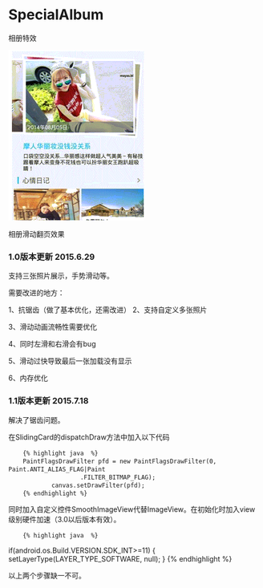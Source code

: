 # SpecialAlbum
相册特效

![Showcase](screen.gif)

相册滑动翻页效果

### 1.0版本更新 2015.6.29

支持三张照片展示，手势滑动等。

需要改进的地方：

1、抗锯齿（做了基本优化，还需改进）
2、支持自定义多张照片

3、滑动动画流畅性需要优化

4、同时左滑和右滑会有bug

5、滑动过快导致最后一张加载没有显示

6、内存优化

### 1.1版本更新 2015.7.18

解决了锯齿问题。

在SlidingCard的dispatchDraw方法中加入以下代码

        {% highlight java  %}
        PaintFlagsDrawFilter pfd = new PaintFlagsDrawFilter(0, Paint.ANTI_ALIAS_FLAG|Paint
        				.FILTER_BITMAP_FLAG);
        		canvas.setDrawFilter(pfd);
        {% endhighlight %}

同时加入自定义控件SmoothImageView代替ImageView。在初始化时加入view级别硬件加速（3.0以后版本有效）。

        {% highlight java  %}
 if(android.os.Build.VERSION.SDK_INT>=11)
        {
            setLayerType(LAYER_TYPE_SOFTWARE, null);
        }
        {% endhighlight %}

以上两个步骤缺一不可。
